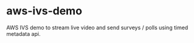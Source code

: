 # aws-ivs-demo
AWS IVS demo to stream live video and send surveys / polls using timed metadata api.
